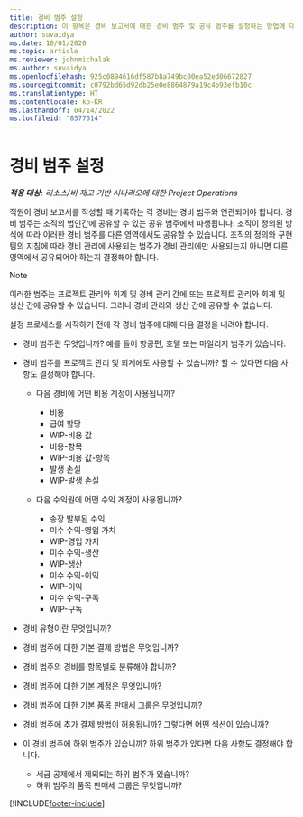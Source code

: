 ```yaml
---
title: 경비 범주 설정
description: 이 항목은 경비 보고서에 대한 경비 범주 및 공유 범주를 설정하는 방법에 대한 정보를 제공합니다.
author: suvaidya
ms.date: 10/01/2020
ms.topic: article
ms.reviewer: johnmichalak
ms.author: suvaidya
ms.openlocfilehash: 925c0894616df587b8a749bc00ea52ed06672827
ms.sourcegitcommit: c0792bd65d92db25e0e8864879a19c4b93efb10c
ms.translationtype: HT
ms.contentlocale: ko-KR
ms.lasthandoff: 04/14/2022
ms.locfileid: "8577014"
---
```

# <a name="set-up-expense-categories"></a>경비 범주 설정

_**적용 대상:** 리소스/비 재고 기반 시나리오에 대한 Project Operations_

직원이 경비 보고서를 작성할 때 기록하는 각 경비는 경비 범주와 연관되어야 합니다. 경비 범주는 조직의 법인간에 공유할 수 있는 공유 범주에서 파생됩니다. 조직이 정의된 방식에 따라 이러한 경비 범주를 다른 영역에서도 공유할 수 있습니다. 조직의 정의와 구현 팀의 지침에 따라 경비 관리에 사용되는 범주가 경비 관리에만 사용되는지 아니면 다른 영역에서 공유되어야 하는지 결정해야 합니다.

> [!NOTE]
> 이러한 범주는 프로젝트 관리와 회계 및 경비 관리 간에 또는 프로젝트 관리와 회계 및 생산 간에 공유할 수 있습니다. 그러나 경비 관리와 생산 간에 공유할 수 없습니다.

설정 프로세스를 시작하기 전에 각 경비 범주에 대해 다음 결정을 내려야 합니다.

- 경비 범주란 무엇입니까? 예를 들어 항공편, 호텔 또는 마일리지 범주가 있습니다.
- 경비 범주를 프로젝트 관리 및 회계에도 사용할 수 있습니까? 할 수 있다면 다음 사항도 결정해야 합니다.

    - 다음 경비에 어떤 비용 계정이 사용됩니까?

        - 비용
        - 급여 할당
        - WIP-비용 값
        - 비용-항목
        - WIP-비용 값-항목
        - 발생 손실
        - WIP-발생 손실

    - 다음 수익원에 어떤 수익 계정이 사용됩니까?

        - 송장 발부된 수익
        - 미수 수익-영업 가치
        - WIP-영업 가치
        - 미수 수익-생산
        - WIP-생산
        - 미수 수익-이익
        - WIP-이익
        - 미수 수익-구독
        - WIP-구독

- 경비 유형이란 무엇입니까?
- 경비 범주에 대한 기본 결제 방법은 무엇입니까?
- 경비 범주의 경비를 항목별로 분류해야 합니까?
- 경비 범주에 대한 기본 계정은 무엇입니까?
- 경비 범주에 대한 기본 품목 판매세 그룹은 무엇입니까?
- 경비 범주에 추가 결제 방법이 허용됩니까? 그렇다면 어떤 섹션이 있습니까?
- 이 경비 범주에 하위 범주가 있습니까? 하위 범주가 있다면 다음 사항도 결정해야 합니다.

    - 세금 공제에서 제외되는 하위 범주가 있습니까?
    - 하위 범주의 품목 판매세 그룹은 무엇입니까?


[!INCLUDE[footer-include](../includes/footer-banner.md)]